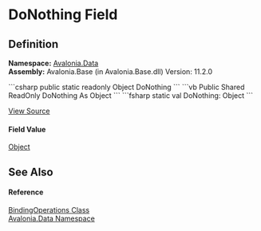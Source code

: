 # DoNothing Field




## Definition
**Namespace:** <a href="N_Avalonia_Data">Avalonia.Data</a>  
**Assembly:** Avalonia.Base (in Avalonia.Base.dll) Version: 11.2.0

<Tabs groupId="api-code-preview">
<TabItem value="csharp" label="C#">
```csharp
public static readonly Object DoNothing
```
</TabItem>
<TabItem value="vb" label="VB">
```vb
Public Shared ReadOnly DoNothing As Object
```
</TabItem>
<TabItem value="fsharp" label="F#">
```fsharp
static val DoNothing: Object
```
</TabItem>
</Tabs>



<a href="https://github.com/AvaloniaUI/Avalonia/tree/master/src/Avalonia.Base/Data/BindingOperations.cs" title="View the source code">View Source</a>



#### Field Value
<a href="https://learn.microsoft.com/dotnet/api/system.object" target="_blank" rel="noopener noreferrer">Object</a>

## See Also


#### Reference
<a href="T_Avalonia_Data_BindingOperations">BindingOperations Class</a>  
<a href="N_Avalonia_Data">Avalonia.Data Namespace</a>  

